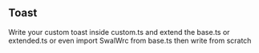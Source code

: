 ## Toast

Write your custom toast inside custom.ts and extend the base.ts or extended.ts or even import SwalWrc from base.ts then write from scratch

